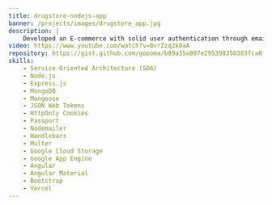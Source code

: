 ```yaml
---
title: drugstore-nodejs-app
banner: /projects/images/drugstore_app.jpg
description: |
	Developed an E-commerce with solid user authentication through email validation that implements Stripe's payment gateway, this was an extension of drugstore-app.
video: https://www.youtube.com/watch?v=BvrZzq2k0aA
repository: https://gist.github.com/gopoma/b89a35a897e295398350383fca8f8e25
skills:
	- Service-Oriented Architecture (SOA)
    - Node.js
    - Express.js
    - MongoDB
    - Mongoose
    - JSON Web Tokens
    - HttpOnly Cookies
    - Passport
    - Nodemailer
    - Handlebars
    - Multer
    - Google Cloud Storage
    - Google App Engine
    - Angular
    - Angular Material
    - Bootstrap
    - Vercel
---
```

